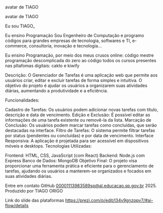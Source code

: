 <title>Meu portfólio</title>

avatar de TIAGO

avatar de TIAGO

Eu sou TIAGO_

Eu ensino Programação
Sou Engenheiro de Computação e programo códigos para grandes empresas de tecnologia, softwares e TI, e-commerce, consultoria, inovação e tecnologia...


Eu ensino Programação, por meio dos meus crusos online:
código mestre
programação descomplicada
do zero ao código
todos os cursos presentes nas pltafomas digitais: cakto e kiwify

Descrição: O Gerenciador de Tarefas é uma aplicação web que permite aos usuários criar, editar e excluir tarefas de forma simples e intuitiva. O objetivo do projeto é ajudar os usuários a organizarem suas atividades diárias, aumentando a produtividade e a eficiência.

Funcionalidades:

Cadastro de Tarefas: Os usuários podem adicionar novas tarefas com título, descrição e data de vencimento.
Edição e Exclusão: É possível editar as informações de uma tarefa existente ou removê-la da lista.
Marcação de Conclusão: Os usuários podem marcar tarefas como concluídas, que serão destacadas na interface.
Filtro de Tarefas: O sistema permite filtrar tarefas por status (pendentes ou concluídas) e por data de vencimento.
Interface Responsiva: A aplicação é projetada para ser acessível em dispositivos móveis e desktops.
Tecnologias Utilizadas:

Frontend: HTML, CSS, JavaScript (com React)
Backend: Node.js com Express
Banco de Dados: MongoDB
Objetivo Final: O projeto visa proporcionar uma ferramenta prática e eficiente para o gerenciamento de tarefas, ajudando os usuários a manterem-se organizados e focados em suas atividades diárias.

Entre em contato
GitHub
00001113983589sp@al.educacao.sp.gov.br 2025. Produzido por TIAGO ORIGO

Link do slide das plataformas
https://prezi.com/p/edit/l34v9gnzppv7/#ai-flow/details
